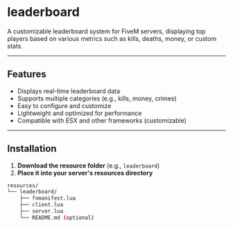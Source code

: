 # leaderboard

A customizable leaderboard system for FiveM servers, displaying top players based on various metrics such as kills, deaths, money, or custom stats.

---

## Features
- Displays real-time leaderboard data
- Supports multiple categories (e.g., kills, money, crimes)
- Easy to configure and customize
- Lightweight and optimized for performance
- Compatible with ESX and other frameworks (customizable)

---

## Installation

1. **Download the resource folder** (e.g., `leaderboard`)
2. **Place it into your server's resources directory**

```bash
resources/
└── leaderboard/
    ├── fxmanifest.lua
    ├── client.lua
    ├── server.lua
    └── README.md (optional)
